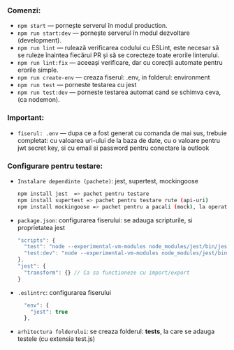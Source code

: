 ### Comenzi:

- `npm start` &mdash; pornește serverul în modul production.
- `npm run start:dev` &mdash; pornește serverul în modul dezvoltare (development).
- `npm run lint` &mdash; rulează verificarea codului cu ESLint, este necesar să se ruleze înaintea fiecărui PR și să se corecteze toate erorile linterului.
- `npm run lint:fix` &mdash; aceeași verificare, dar cu corecții automate pentru erorile simple.
- `npm run create-env` &mdash; creaza fiserul: .env, in folderul: environment
- `npm run test` &mdash; porneste testarea cu jest
- `npm run test:dev` &mdash; porneste testarea automat cand se schimva ceva, (ca nodemon).

### Important:

- `fiserul: .env` &mdash; dupa ce a fost generat cu comanda de mai sus, trebuie completat: cu valoarea uri-ului de la baza de date, cu o valoare pentru jwt secret key, si cu email si password pentru conectare la outlook

### Configurare pentru testare:

- `Instalare dependinte (pachete)`: jest, supertest, mockingoose

  ```bash
  npm install jest  => pachet pentru testare
  npm install supertest => pachet pentru testare rute (api-uri)
  npm install mockingoose => pachet pentru a pacali (mock), la operatiuniile care implica mongoose
  ```

- `package.json`: configurarea fiserului: se adauga scripturile, si proprietatea jest

  ```javascript
  "scripts": {
    "test": "node --experimental-vm-modules node_modules/jest/bin/jest.js",
    "test:dev": "node --experimental-vm-modules node_modules/jest/bin/jest.js --watch"
  },
  "jest": {
    "transform": {} // Ca sa functioneze cu import/export
  }
  ```

- `.eslintrc`: configurarea fiserului

  ```javascript
    "env": {
      "jest": true
    },
  ```

- `arhitectura folderului`: se creaza folderul: **tests**, la care se adauga testele (cu extensia test.js)
